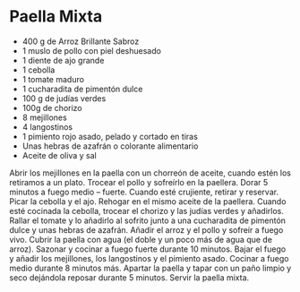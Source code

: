 # Paella Mixta

- 400 g de Arroz Brillante Sabroz
- 1 muslo de pollo con piel deshuesado
- 1 diente de ajo grande
- 1 cebolla
- 1 tomate maduro
- 1 cucharadita de pimentón dulce
- 100 g de judías verdes
- 100g de chorizo
- 8 mejillones
- 4 langostinos
- 1 pimiento rojo asado, pelado y cortado en tiras
- Unas hebras de azafrán o colorante alimentario
- Aceite de oliva y sal

Abrir los mejillones en la paella con un chorreón de aceite, cuando estén los retiramos a un plato.
Trocear el pollo y sofreírlo en la paellera. Dorar 5 minutos a fuego medio – fuerte. Cuando esté crujiente, retirar y reservar.
Picar la cebolla y el ajo. Rehogar en el mismo aceite de la paellera.
Cuando esté cocinada la cebolla, trocear el chorizo y las judías verdes y añadirlos.
Rallar el tomate y lo añadirlo al sofrito junto a una cucharadita de pimentón dulce y unas hebras de azafrán.
Añadir el arroz y el pollo y sofreír a fuego vivo.
Cubrir la paella con agua (el doble y un poco más de agua que de arroz). Sazonar y cocinar a fuego fuerte durante 10 minutos.
Bajar el fuego y añadir los mejillones, los langostinos y el pimiento asado. Cocinar a fuego medio durante 8 minutos más.
Apartar la paella y tapar con un paño limpio y seco dejándola reposar durante 5 minutos.
Servir la paella mixta.
